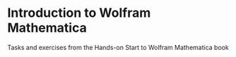 # Introduction to Wolfram Mathematica
Tasks and exercises from the Hands-on Start to Wolfram Mathematica book
